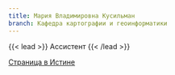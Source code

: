```yaml
---
title: Мария Владимировна Кусильман
branch: Кафедра картографии и геоинформатики
---
```


{{< lead >}} Ассистент {{< /lead >}}



[Страница в Истине](https://istina.msu.ru/workers/1207371)
